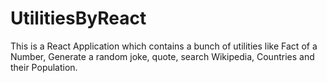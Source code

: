 # UtilitiesByReact
This is a React Application which contains a bunch of utilities like Fact of a Number, Generate a random joke, quote, search Wikipedia, Countries and their Population.
